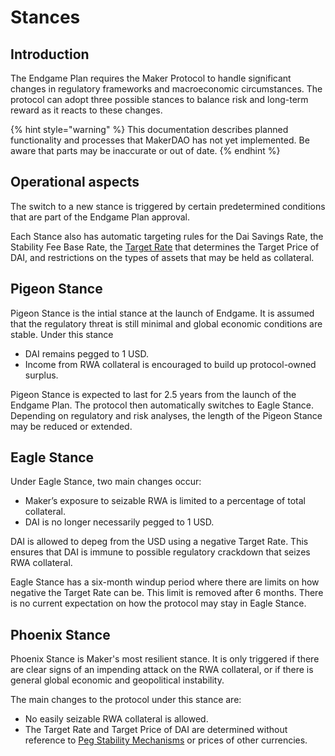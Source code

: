 # Stances

## Introduction

The Endgame Plan requires the Maker Protocol to handle significant changes in regulatory frameworks and macroeconomic circumstances. The protocol can adopt three possible stances to balance risk and long-term reward as it reacts to these changes. 

{% hint style="warning" %} This documentation describes planned functionality and processes that MakerDAO has not yet implemented. Be aware that parts may be inaccurate or out of date. {% endhint %}

## Operational aspects

The switch to a new stance is triggered by certain predetermined conditions that are part of the Endgame Plan approval. 

Each Stance also has automatic targeting rules for the Dai Savings Rate, the Stability Fee Base Rate, the [Target Rate](target-rate.md) that determines the Target Price of DAI, and restrictions on the types of assets that may be held as collateral.

## Pigeon Stance 

Pigeon Stance is the intial stance at the launch of Endgame. It is assumed that the regulatory threat is still minimal and global economic conditions are stable. Under this stance
- DAI remains pegged to 1 USD.
- Income from RWA collateral is encouraged to build up protocol-owned surplus.

Pigeon Stance is expected to last for 2.5 years from the launch of the Endgame Plan. The protocol then automatically switches to Eagle Stance. Depending on regulatory and risk analyses, the length of the Pigeon Stance may be reduced or extended.

## Eagle Stance

Under Eagle Stance, two main changes occur:
- Maker’s exposure to seizable RWA is limited to a percentage of total collateral.
- DAI is no longer necessarily pegged to 1 USD. 

DAI is allowed to depeg from the USD using a negative Target Rate. This ensures that DAI is immune to possible regulatory crackdown that seizes RWA collateral. 

Eagle Stance has a six-month windup period where there are limits on how negative the Target Rate can be. This limit is removed after 6 months. There is no current expectation on how the protocol may stay in Eagle Stance.

## Phoenix Stance

Phoenix Stance is Maker's most resilient stance. It is only triggered if there are clear signs of an impending attack on the RWA collateral, or if there is general global economic and geopolitical instability. 

The main changes to the protocol under this stance are:
- No easily seizable RWA collateral is allowed.
- The Target Rate and Target Price of DAI are determined without reference to [Peg Stability Mechanisms](peg-stability-mechanisms.md) or prices of other currencies.

